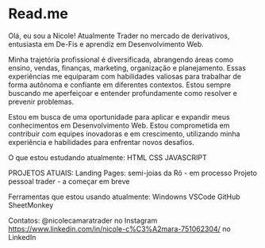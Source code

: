 # Read.me
Olá, eu sou a Nicole! 
Atualmente Trader no mercado de derivativos, entusiasta em De-Fis e aprendiz em Desenvolvimento Web.

Minha trajetória profissional é diversificada, abrangendo áreas como ensino, vendas, finanças, marketing, organização e planejamento. Essas experiências me equiparam com habilidades valiosas para trabalhar de forma autônoma e confiante em diferentes contextos. Estou sempre buscando me aperfeiçoar e entender profundamente como resolver e prevenir problemas.

Estou em busca de uma oportunidade para aplicar e expandir meus conhecimentos em Desenvolvimento Web. Estou comprometida em contribuir com equipes inovadoras e em crescimento, utilizando minha experiência e habilidades para enfrentar novos desafios.

O que estou estudando atualmente:
HTML 
CSS
JAVASCRIPT 

PROJETOS ATUAIS:
Landing Pages:
semi-joias da Rô - em processo
Projeto pessoal trader - a começar em breve 

Ferramentas que estou usando atualmente:
Windowns
VSCode 
GitHub 
SheetMonkey 

Contatos:
@nicolecamaratrader no Instagram 
https://www.linkedin.com/in/nicole-c%C3%A2mara-751062304/ no LinkedIn

